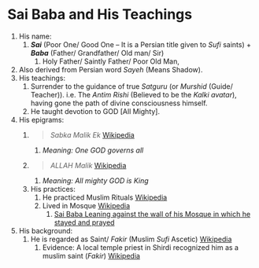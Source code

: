 # Sai Baba and His Teachings
1. His name: 
	1. ***Sai*** (Poor One/ Good One – It is a Persian title given to *Sufi* saints) + ***Baba*** (Father/ Grandfather/ Old man/ Sir)
		1. Holy Father/ Saintly Father/ Poor Old Man, 
2. Also derived from Persian word *Sayeh* (Means Shadow).
2. His teachings:
	1. Surrender to the guidance of true *Satguru* (or *Murshid* (Guide/ Teacher)). i.e. The *Antim Rishi* (Believed to be the *Kalki avatar*), having gone the path of divine consciousness himself.
	2. He taught devotion to GOD [All Mighty].
3. His epigrams:
	1. > *Sabka Malik Ek* [Wikipedia](http://en.wikipedia.org/wiki/Sai_Baba_of_Shirdi)
		1. *Meaning: One GOD governs all*
	2. > *ALLAH Malik* [Wikipedia](http://en.wikipedia.org/wiki/Sai_Baba_of_Shirdi)
		1. *Meaning: All mighty GOD is King*
	3. His practices:
		1. He practiced Muslim Rituals [Wikipedia](http://en.wikipedia.org/wiki/Sai_Baba_of_Shirdi)
		1. Lived in Mosque [Wikipedia](http://en.wikipedia.org/wiki/Sai_Baba_of_Shirdi)
			1. [Sai Baba Leaning against the wall of his Mosque in which he stayed and prayed](img/Shirdi_Sai_Leaning_to_Mosque.jpg)
4. His background:
	1. He is regarded as Saint/ *Fakir* (Muslim *Sufi* Ascetic) [Wikipedia](http://en.wikipedia.org/wiki/Sai_Baba_of_Shirdi)
		1. Evidence: A local temple priest in Shirdi recognized him as a muslim saint (*Fakir*) [Wikipedia](http://en.wikipedia.org/wiki/Sai_Baba_of_Shirdi)